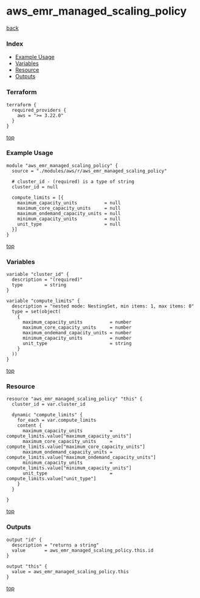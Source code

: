 # aws_emr_managed_scaling_policy

[back](../aws.md)

### Index

- [Example Usage](#example-usage)
- [Variables](#variables)
- [Resource](#resource)
- [Outputs](#outputs)

### Terraform

```hcl
terraform {
  required_providers {
    aws = ">= 3.22.0"
  }
}
```

[top](#index)

### Example Usage

```hcl
module "aws_emr_managed_scaling_policy" {
  source = "./modules/aws/r/aws_emr_managed_scaling_policy"

  # cluster_id - (required) is a type of string
  cluster_id = null

  compute_limits = [{
    maximum_capacity_units          = null
    maximum_core_capacity_units     = null
    maximum_ondemand_capacity_units = null
    minimum_capacity_units          = null
    unit_type                       = null
  }]
}
```

[top](#index)

### Variables

```hcl
variable "cluster_id" {
  description = "(required)"
  type        = string
}

variable "compute_limits" {
  description = "nested mode: NestingSet, min items: 1, max items: 0"
  type = set(object(
    {
      maximum_capacity_units          = number
      maximum_core_capacity_units     = number
      maximum_ondemand_capacity_units = number
      minimum_capacity_units          = number
      unit_type                       = string
    }
  ))
}
```

[top](#index)

### Resource

```hcl
resource "aws_emr_managed_scaling_policy" "this" {
  cluster_id = var.cluster_id

  dynamic "compute_limits" {
    for_each = var.compute_limits
    content {
      maximum_capacity_units          = compute_limits.value["maximum_capacity_units"]
      maximum_core_capacity_units     = compute_limits.value["maximum_core_capacity_units"]
      maximum_ondemand_capacity_units = compute_limits.value["maximum_ondemand_capacity_units"]
      minimum_capacity_units          = compute_limits.value["minimum_capacity_units"]
      unit_type                       = compute_limits.value["unit_type"]
    }
  }

}
```

[top](#index)

### Outputs

```hcl
output "id" {
  description = "returns a string"
  value       = aws_emr_managed_scaling_policy.this.id
}

output "this" {
  value = aws_emr_managed_scaling_policy.this
}
```

[top](#index)